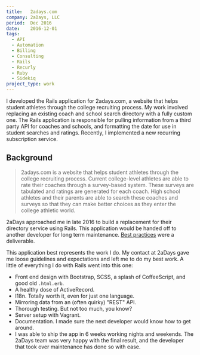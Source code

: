 ```yaml
---
title:   2adays.com
company: 2aDays, LLC
period:  Dec 2016
date:    2016-12-01
tags:
  - API
  - Automation
  - Billing
  - Consulting
  - Rails
  - Recurly
  - Ruby
  - Sidekiq
project_type: work
---
```


I developed the Rails application for 2adays.com, a website that helps student
athletes through the college recruiting process. My work involved replacing an
existing coach and school search directory with a fully custom one. The Rails
application is responsible for pulling information from a third party API for
coaches and schools, and formatting the date for use in student searches and
ratings. Recently, I implemented a new recurring subscription service.

## Background

> 2adays.com is a website that helps student athletes through the
> college recruiting process. Current college-level athletes are able to rate
> their coaches through a survey-based system. These surveys are tabulated and
> ratings are generated for each coach. High school athletes and their parents
> are able to search these coaches and surveys so that they can make better
> choices as they enter the college athletic world.

2aDays approached me in late 2016 to build a replacement for their directory
service using Rails. This application would be handed off to another developer
for long term maintenance. [Best practices][12factor] were a deliverable.

This application best represents the work I do. My contact at 2aDays gave me
loose guidelines and expectations and left me to do my best work. A little of
everything I do with Rails went into this one:

- Front end design with Bootstrap, SCSS, a splash of CoffeeScript, and good
  old `.html.erb`.
- A healthy dose of ActiveRecord.
- I18n. Totally worth it, even for just one language.
- Mirroring data from an (often quirky) "REST" API.
- Thorough testing. But not too much, you know?
- Server setup with Vagrant.
- Documentation. I made sure the next developer would know how to get around.
- I was able to ship the app in 6 weeks working nights and weekends. The
  2aDays team was very happy with the final result, and the developer that
  took over maintenance has done so with ease.

[2aDays]: https://www.2adays.com
[12factor]: https://12factor.net/
